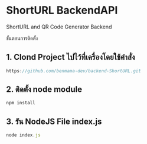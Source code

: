 
# ShortURL BackendAPI

ShortURL and QR Code Generator Backend

ขั้นตอนการติดตั้ง




## 1. Clond Project ไปไว้ที่เครื่องโดยใช้คําสั่ง

```javascript
https://github.com/benmama-dev/backend-ShortURL.git
```

## 2. ติดตั้ง node module
```javascript
npm install
```

## 3. รัน NodeJS File index.js

```javascript
node index.js
```
